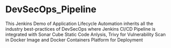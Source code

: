# DevSecOps_Pipeline

This Jenkins Demo of Application Lifecycle Automation inherits all the industry best-practices of DevSecOps where Jenkins CI/CD Pipeline is integrated with Sonar Cube Static Code Anlysis, Trivy for Vulnerability Scan in Docker Image and Docker Containers Platform for Deployment
